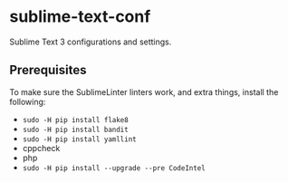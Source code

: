 # sublime-text-conf
Sublime Text 3 configurations and settings.

## Prerequisites
To make sure the SublimeLinter linters work, and extra things, install the following:
* `sudo -H pip install flake8`
* `sudo -H pip install bandit`
* `sudo -H pip install yamllint`
* cppcheck
* php
* `sudo -H pip install --upgrade --pre CodeIntel`
